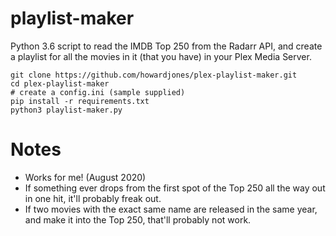 # playlist-maker

Python 3.6 script to read the IMDB Top 250 from the Radarr API, and
create a playlist for all the movies in it (that you have) in your Plex Media Server.

    git clone https://github.com/howardjones/plex-playlist-maker.git
    cd plex-playlist-maker
    # create a config.ini (sample supplied)
    pip install -r requirements.txt
    python3 playlist-maker.py
    
# Notes

* Works for me! (August 2020)
* If something ever drops from the first spot of the Top 250 all the way out in one hit, it'll probably freak out.
* If two movies with the exact same name are released in the same year, and make it into the Top 250, that'll probably not work.
